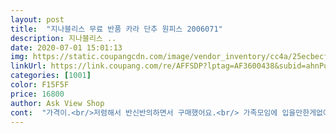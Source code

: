 ```yaml
---
layout: post 
title:  "지나블리스 무료 반품 카라 단추 원피스 2006071" 
description: 지나블리스 ..
date: 2020-07-01 15:01:13 
img: https://static.coupangcdn.com/image/vendor_inventory/cc4a/25ecbecf1fc5aab6530fa1aacd2d5d7e7ccf07cc311d6b2b083191b86584.jpg 
linkUrl: https://link.coupang.com/re/AFFSDP?lptag=AF3600438&subid=ahnPublicAsk&pageKey=1732030288&itemId=2948344279&vendorItemId=70936813516&traceid=V0-113-2162726013f87371 
categories: [1001] 
color: F15F5F 
price: 16800 
author: Ask View Shop 
cont:  "가격이.<br/>저렴해서 반신반의하면서 구매했어요.<br/> 가족모임에 입을만한게없어서.<br/>샀는데.<br/>.<br/> 생각보다.<br/>품질이좋네요.<br/> ㅎ 카라가 있어서 적당히 정장느낌도 나고 ㅎ 원피스라 편하기도 하구요 저는 키가 작아서 무릎보다 조금아래이긴한데.<br/>.<br/>요즘 긴치마 원피스가 유행이라 전혀이상하지않아요.<br/> 제가 원하던 길이에요 ㅎ 너무 맘에드네요!!!!ㅋ<br/>구매전에 기장이나 사이즈 보고 구매한거라 사이즈는 잘 맞았구<br/>그렇다고 집앞 나갈때나 막입을 그런옷은 아니에요.<br/><br/>다들 살빠졌냐고 여리해졌다고 하더군요.<br/><br/>데일리로 너무 좋은거 같아요 ୧(๑̀ᗝ́)૭<br/>디자인이 마음에 들어서 구매했어요  )<br/>백화점에서 산 원피스보다 훨씬 손이 자주가서<br/>분명 귀여운 느낌도 있는데, 또 신발이나 가방을<br/>살안빠졌는데 ^^;<br/>셔츠형 원피스를 입고 싶어 검색하다가 보고 얼른 샀어요.<br/><br/>시원한 느낌이 들더라구요 !<br/>실용성 아주 좋은 원피스네요<br/>어떤 디자인의 옷을 입느냐가 체형을 달리 보일수 있게 해준다는점, 새삼 깨달았어요.<br/><br/>어떻게 코디하냐에 따라서 청순한 느낌도 주는<br/>이런 분위기 덕분에 아이 데리고 친구모임에 갔었는데,<br/>입으면 편안하고, 보이기싫은 군살은 커버해주는데,<br/>제가 입었을때 루즈핏으로 너무 예쁘게<br/>촉감도 붙지않고 톡톡해서 습한 날에도 잘입을것 같아요.<br/><br/>코튼 함량이 높아서 살에 닿았을때 불편한 느낌 전혀 없이 편하고<br/>편안한 우아함이랄까,<br/>편하게 데일리용으로 입을 원피스 제품 찾아보다가<br/>필수템인거 같아요<br/>해년마다 이런 카라원피스나, 셔츠원피스는<br/>" 
---
```

